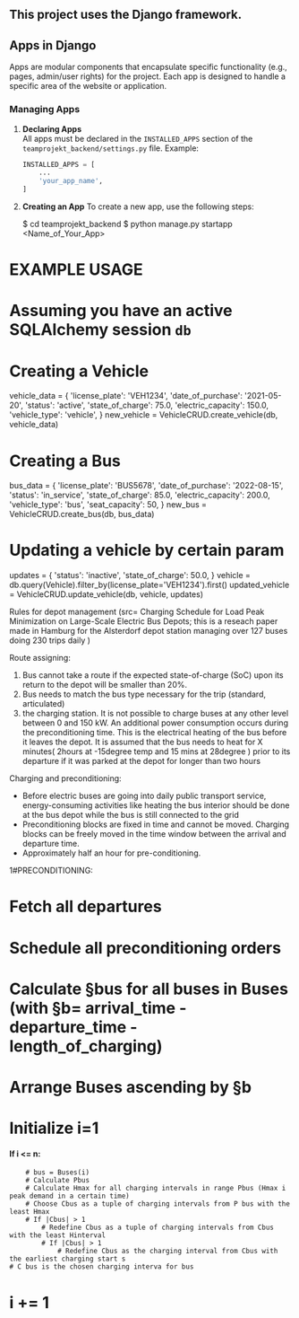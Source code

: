 ## This project uses the **Django framework**.

## Apps in Django

Apps are modular components that encapsulate specific functionality (e.g., pages, admin/user rights) for the project. Each app is designed to handle a specific area of the website or application.

### Managing Apps

1. **Declaring Apps**  
   All apps must be declared in the `INSTALLED_APPS` section of the `teamprojekt_backend/settings.py` file. Example:

   ```python
   INSTALLED_APPS = [
       ...
       'your_app_name',
   ]

   ```

2. **Creating an App**
   To create a new app, use the following steps:

   $ cd teamprojekt_backend
   $ python manage.py startapp <Name_of_Your_App>

# EXAMPLE USAGE

# Assuming you have an active SQLAlchemy session `db`

# Creating a Vehicle

vehicle_data = {
'license_plate': 'VEH1234',
'date_of_purchase': '2021-05-20',
'status': 'active',
'state_of_charge': 75.0,
'electric_capacity': 150.0,
'vehicle_type': 'vehicle',
}
new_vehicle = VehicleCRUD.create_vehicle(db, vehicle_data)

# Creating a Bus

bus_data = {
'license_plate': 'BUS5678',
'date_of_purchase': '2022-08-15',
'status': 'in_service',
'state_of_charge': 85.0,
'electric_capacity': 200.0,
'vehicle_type': 'bus',
'seat_capacity': 50,
}
new_bus = VehicleCRUD.create_bus(db, bus_data)

# Updating a vehicle by certain param

updates = {
'status': 'inactive',
'state_of_charge': 50.0,
}
vehicle = db.query(Vehicle).filter_by(license_plate='VEH1234').first()
updated_vehicle = VehicleCRUD.update_vehicle(db, vehicle, updates)

Rules for depot management (src= Charging Schedule for Load Peak Minimization on Large-Scale Electric Bus Depots; this is a reseach paper made in Hamburg for the Alsterdorf depot station managing over 127 buses doing 230 trips daily )

Route assigning:

1. Bus cannot take a route if the expected state-of-charge (SoC) upon its return to the depot will be
   smaller than 20%.
2. Bus needs to match the bus type necessary for the trip (standard, articulated)
3. the charging station. It is not possible to charge buses at any other level between 0 and 150 kW.
   An additional power consumption occurs during the preconditioning time. This is the electrical heating of the bus before it leaves the depot. It is assumed that the bus needs to heat for X minutes( 2hours at -15degree temp and 15 mins at 28degree ) prior to its departure if it was parked at the depot for longer than two hours

Charging and preconditioning:

- Before electric buses are going into daily public transport service, energy-consuming activities like heating the bus interior should be done at the bus depot while the bus is still connected to the grid
- Preconditioning blocks are fixed in time and cannot be moved. Charging blocks can be freely moved in the time window between the arrival and departure time.
- Approximately half an hour for pre-conditioning.

1#PRECONDITIONING:

# Fetch all departures

# Schedule all preconditioning orders

# Calculate §bus for all buses in Buses (with §b= arrival_time - departure_time - length_of_charging)

# Arrange Buses ascending by §b

# Initialize i=1

#### If i <= n:

        # bus = Buses(i)
        # Calculate Pbus
        # Calculate Hmax for all charging intervals in range Pbus (Hmax i peak demand in a certain time)
        # Choose Cbus as a tuple of charging intervals from P bus with the least Hmax
        # If |Cbus| > 1
            # Redefine Cbus as a tuple of charging intervals from Cbus with the least Hinterval
            # If |Cbus| > 1
                # Redefine Cbus as the charging interval from Cbus with the earliest charging start s
    # C bus is the chosen charging interva for bus

# i += 1
